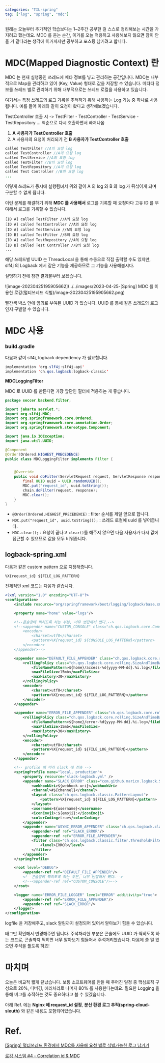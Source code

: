 ```yaml
---
categories: "TIL-spring"
tag: ["log", "spring", "mdc"]
---
```




원래는 오늘부터 추가적인 학습보다는 1~2주간 공부한 걸 스스로 정리해보는 시간을 가지려고 했는데요. MDC 를 듣는 순간, 이거를 오늘 적용하고 사용해보지 않으면 잠이 안올 거 같다라는 생각에 이거까지만 공부하고 포스팅 남기려고 합니다.

# MDC(Mapped Diagnostic Context) 란

MDC 는 현재 실행중인 쓰레드에 메타 정보를 넣고 관리하는 공간입니다. MDC는 내부적으로 Map을 관리하고 있어 (Key, Value) 형태로 값을 저장할 수 있습니다. 메타타 정보를 쓰레드 별로 관리하기 위해 내부적으로는 쓰레드 로컬을 사용하고 있습니다.

여기서는 특정 쓰레드의 로그 기록을 추적하기 위해 사용하는 Log 기능 중 하나로 사용됩니다. 예를 들어 아래와 같이 요청이 왔다고 생각해보겠습니다.

TestController 호출 시 -> TestFilter - TestController - TestService - TestRepository ... 역순으로  다시 호출하면서 빠져나옴

1. **A 사용자가 TestController 호출**
1. A 사용자의 요청이 처리되기 전 **B 사용자가 TestController 호출**

```java
called TestFilter //A의 요청 log
called TestController //A의 요청 log
called TestService //A의 요청 log
called TestFilter //B의 요청 log
called TestRepository //A의 요청 log
called Test Controller //B의 요청 log
...
```

이렇게 쓰레드가 동시에 실행됨녀서 위와 같이 A 의 log 와 B 의 log 가 뒤섞이게 되며 구분할 수 없게 됩니다. 

이런 문제를 해결하기 위해 **MDC 를 사용해서** 로그를 기록할 때 요청마다 고유 ID 를 부여해서 로그를 기록할 수 있습니다.

```
[ID A] called TestFilter //A의 요청 log
[ID A] called TestController //A의 요청 log
[ID A] called TestService //A의 요청 log
[ID B] called TestFilter //B의 요청 log
[ID A] called TestRepository //A의 요청 log
[ID B] called Test Controller //B의 요청 log
...
```

해당 쓰레드별 UUID 는 ThreadLocal 을 통해 수동으로 직접 출력할 수도 있지만, slf4j 의 Logback 에서 같은 기능을 제공하므로 그 기능을 사용해봅시다.

설명하기 전에 잠깐 결과물부터 보겠습니다.

![image-20230425195905662](../../images/2023-04-25-[Spring] MDC 를 이용한 로깅(멀티쓰레드 식별)/image-20230425195905662.png)

빨간색 박스 안에 임의로 부여된 UUID 가 있습니다. UUID 를 통해 같은 쓰레드의 로그인지 구별할 수 있습니다.

# MDC  사용



### build.gradle

다음과 같이 slf4j, logback dependency 가 필요합니다.

```java
implementation 'org.slf4j:slf4j-api'
implementation 'ch.qos.logback:logback-classic'
```



**MDCLoggingFilter**

MDC 로 UUID 를 만든다면 가장 앞단인 필터에 적용하는 게 좋습니다. 

```java
package soccer.backend.filter;

import jakarta.servlet.*;
import org.slf4j.MDC;
import org.springframework.core.Ordered;
import org.springframework.core.annotation.Order;
import org.springframework.stereotype.Component;

import java.io.IOException;
import java.util.UUID;

@Component
@Order(Ordered.HIGHEST_PRECEDENCE)
public class MDCLoggingFilter implements Filter {


    @Override
    public void doFilter(ServletRequest request, ServletResponse response, FilterChain chain) throws IOException, ServletException {
        final UUID uuid = UUID.randomUUID();
        MDC.put("request_id", uuid.toString());
        chain.doFilter(request, response);
        MDC.clear();
    }
}
```

- `@Order(Ordered.HIGHEST_PRECEDENCE)` : filter 순서를 제일 앞으로 합니다.
- `MDC.put("request_id", uuid.toString());` : 쓰레드 로컬에 uuid 를 넣어줍니다.
- `MDC.clear();` : 요청이 끝나고 `clear()`를 해주지 않으면 다음 사용자가 다시 값에 접근할 수 있으므로 값을 모두 비워줍니다.



## logback-spring.xml

다음과 같은 custom pattern 으로 지정해줍니다.

```
%X{request_id} ${FILE_LOG_PATTERN}
```

전체적인 xml 코드는 다음과 같습니다.

```xml
<?xml version="1.0" encoding="UTF-8"?>
<configuration>
    <include resource="org/springframework/boot/logging/logback/base.xml"/>

    <property name="home" value="logs"/>

    <!--콘솔창에 찍히도록 하는 부분, 너무 번잡해서 뺐다.-->
    <!--<appender name="CUSTOM_CONSOLE" class="ch.qos.logback.core.ConsoleAppender">
        <encoder>
            <charset>utf8</charset>
            <pattern>%X{request_id} ${CONSOLE_LOG_PATTERN}</pattern>
        </encoder>
    </appender>-->

    <appender name="DEFAULT_FILE_APPENDER" class="ch.qos.logback.core.rolling.RollingFileAppender">
        <rollingPolicy class="ch.qos.logback.core.rolling.SizeAndTimeBasedRollingPolicy">
            <fileNamePattern>${home}/access-%d{yyyy-MM-dd}.%i.log</fileNamePattern>
            <maxFileSize>15mb</maxFileSize>
            <maxHistory>30</maxHistory>
        </rollingPolicy>
        <encoder>
            <charset>utf8</charset>
            <pattern>%X{request_id} ${FILE_LOG_PATTERN}</pattern>
        </encoder>
    </appender>

    <appender name="ERROR_FILE_APPENDER" class="ch.qos.logback.core.rolling.RollingFileAppender">
        <rollingPolicy class="ch.qos.logback.core.rolling.SizeAndTimeBasedRollingPolicy">
            <fileNamePattern>${home}/error-%d{yyyy-MM-dd}.%i.log</fileNamePattern>
            <maxFileSize>15mb</maxFileSize>
            <maxHistory>30</maxHistory>
        </rollingPolicy>
        <encoder>
            <charset>utf8</charset>
            <pattern>%X{request_id} ${FILE_LOG_PATTERN}</pattern>
        </encoder>
    </appender>

    <!-- profile 에 따라 slack 에 전송 -->
    <springProfile name="local, production">
        <property resource="slack-logback.yml" />
        <appender name="SLACK_ERROR" class="com.github.maricn.logback.SlackAppender">
            <webhookUri>${webhook-uri}</webhookUri>
            <channel>#${channel}</channel>
            <layout class="ch.qos.logback.classic.PatternLayout">
                <pattern>%X{request_id} ${FILE_LOG_PATTERN}</pattern>
            </layout>
            <username>${username}</username>
            <iconEmoji>:${emoji}:</iconEmoji>
            <colorCoding>true</colorCoding>
        </appender>
        <appender name="ASYNC_ERROR_APPENDER" class="ch.qos.logback.classic.AsyncAppender">
            <appender-ref ref="SLACK_ERROR"/>
            <appender-ref ref="ERROR_FILE_APPENDER"/>
            <filter class="ch.qos.logback.classic.filter.ThresholdFilter">
                <level>ERROR</level>
            </filter>
        </appender>
    </springProfile>

    <root level="DEBUG">
        <appender-ref ref="DEFAULT_FILE_APPENDER"/>
        <!--콘솔창에 찍히도록 하는 부분, 너무 번잡해서 뺐다.-->
        <!--<appender-ref ref="CUSTOM_CONSOLE"/>-->
    </root>

    <logger name="ERROR_FILE_LOGGER" level="ERROR" additivity="true">
        <appender-ref ref="ERROR_FILE_APPENDER"/>
        <appender-ref ref="SLACK_ERROR"/>
    </logger>
</configuration>
```

logfile 을 저장해주고, slack 알림까지 설정되어 있어서 알아보기 힘들 수 있습니다.

<pattern> 태그만 확인해서 변경해주면 됩니다. 주석처리한 부분은 콘솔에도 UUID 가 찍히도록 하는 코드로, 콘솔까지 찍히면 너무 알아보기 힘들어서 주석처리했습니다. 다음에 쓸 일 있으면 주석을 풀도록 하죠!



# 마치며

오늘은 비교적 짧게 끝났습니다. 보통 소프트웨어를 만들 때 주어진 일정 중 핵심로직 구성으로 20%, 디버깅, 에러처리로 나머지 80% 를 사용한다는데요. 필요한 Logging 을 통해 버그를 추적하는 것도 중요하다고 볼 수 있겠습니다.

아래 Ref. 에는 **Nginx 에 request_id 설정**, **분산 환경 로그 추적(spring-cloud-sleuth)** 와 같은 내용도 포함되어있습니다.

# Ref.

 [[Spring] 멀티쓰레드 환경에서 MDC를 사용해 요청 별로 식별가능한 로그 남기기](https://mangkyu.tistory.com/266)

[로깅 시스템 #4 - Correlation id & MDC](https://bcho.tistory.com/1316)
